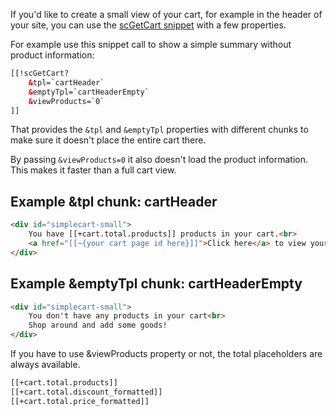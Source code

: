If you'd like to create a small view of your cart, for example in the header of your site, you can use the [scGetCart snippet](../Snippets/scGetCart) with a few properties. 

For example use this snippet call to show a simple summary without product information:

```` html   
[[!scGetCart?
    &tpl=`cartHeader`
    &emptyTpl=`cartHeaderEmpty`
    &viewProducts=`0`
]]
````

That provides the `&tpl` and `&emptyTpl` properties with different chunks to make sure it doesn't place the entire cart there.

By passing `&viewProducts=0` it also doesn't load the product information. This makes it faster than a full cart view. 

## Example &tpl chunk: cartHeader

```` html   
<div id="simplecart-small">
    You have [[+cart.total.products]] products in your cart.<br>
    <a href="[[~{your cart page id here}]]">Click here</a> to view your cart.
</div>
````

## Example &emptyTpl chunk: cartHeaderEmpty

```` html 
<div id="simplecart-small">
    You don't have any products in your cart<br>
    Shop around and add some goods!
</div>
````   

If you have to use &viewProducts property or not, the total placeholders are always available.

```` html   
[[+cart.total.products]]
[[+cart.total.discount_formatted]]
[[+cart.total.price_formatted]]
````   
